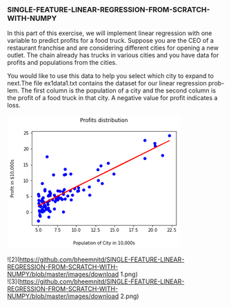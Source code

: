 ### SINGLE-FEATURE-LINEAR-REGRESSION-FROM-SCRATCH-WITH-NUMPY

<p>In this part of this exercise, we will implement linear regression with one variable to predict profits for a food truck. Suppose you are the CEO of a restaurant franchise and are considering different cities for opening a new outlet. The chain already has trucks in various cities and you have data for profits and populations from the cities.</p>

<p>You would like to use this data to help you select which city to expand
to next.The file ex1data1.txt contains the dataset for our linear regression prob-
lem. The first column is the population of a city and the second column is
the profit of a food truck in that city. A negative value for profit indicates a
loss.</p>

![1](https://github.com/bheemnitd/SINGLE-FEATURE-LINEAR-REGRESSION-FROM-SCRATCH-WITH-NUMPY/blob/master/images/download.png)<br>

![2](https://github.com/bheemnitd/SINGLE-FEATURE-LINEAR-REGRESSION-FROM-SCRATCH-WITH-NUMPY/blob/master/images/download 1.png)<br>
![3](https://github.com/bheemnitd/SINGLE-FEATURE-LINEAR-REGRESSION-FROM-SCRATCH-WITH-NUMPY/blob/master/images/download 2.png)
